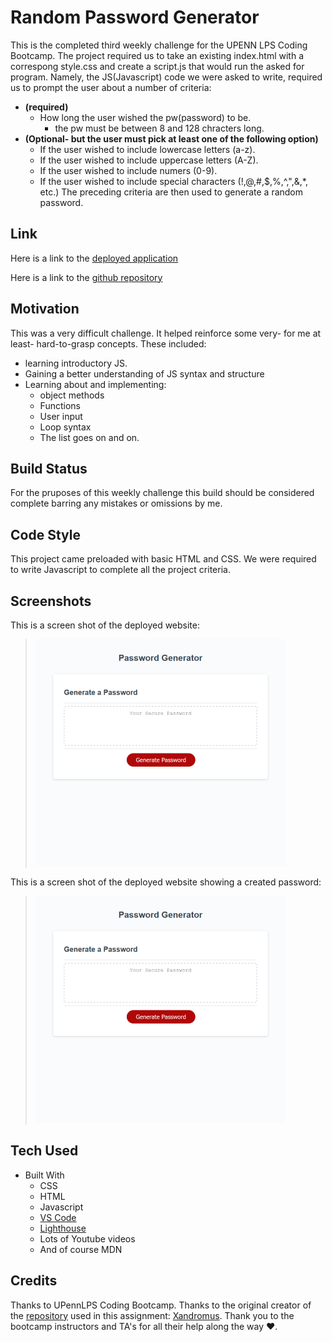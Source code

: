 #  **Random Password Generator**

This is the completed third weekly challenge for the UPENN LPS Coding Bootcamp.
The project required us to take an existing index.html with a correspong style.css and create a script.js that would run the asked for program.  Namely, the JS(Javascript) code we were asked to write, required us to prompt the user about a number of criteria:
- **(required)**
    - How long the user wished the pw(password) to be.
        - the pw must be between 8 and 128 chracters long.
- **(Optional- but the user must pick at least one of the following option)**
    - If the user wished to include lowercase letters (a-z).
    - If the user wished to include uppercase letters (A-Z).
    - If the user wished to include numers (0-9).
    - If the user wished to include special characters (!,@,#,$,%,^,",&,*, etc.)
The preceding criteria are then used to generate a random password. 

## **Link**

Here is a link to the [deployed application](https://gintstir.github.io/password-generator/) 

Here is a link to the [github repository](https://github.com/Gintstir/password-generator)

## **Motivation**

This was a very difficult challenge.  It helped reinforce some very- for me at least- hard-to-grasp concepts.  These included:
- learning introductory JS.
- Gaining a better understanding of JS syntax and structure
- Learning about and implementing:
    - object methods
    - Functions
    - User input
    - Loop syntax
    - The list goes on and on.

  

## **Build Status**

For the pruposes of this weekly challenge this build should be considered complete barring any mistakes or omissions by me.  

## **Code Style**

This project came preloaded with basic HTML and CSS.  We were required to write Javascript to complete all the project criteria.  

## **Screenshots**  
This is a screen shot of the deployed website:
>![Deployed-website](./Develop/assets/images/before.png)

This is a screen shot of the deployed website showing a created password:
>![Deployed-website-with-password](./Develop/assets/images/before.png)


## **Tech Used**

- Built With
    - CSS
    - HTML
    - Javascript
    - [VS Code](https://code.visualstudio.com/)
    - [Lighthouse](https://developers.google.com/web/tools/lighthouse/)
    - Lots of Youtube videos
    - And of course MDN
    
    

## **Credits**

Thanks to UPennLPS Coding Bootcamp.  Thanks to the original creator of the [repository](https://github.com/coding-boot-camp/friendly-parakeet)  used in this assignment: [Xandromus](https://github.com/Xandromus).  Thank you to the bootcamp instructors and TA's for all their help along the way ❤.  

